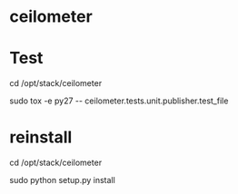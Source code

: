 # ceilometer
# 
# Test
cd /opt/stack/ceilometer

sudo tox -e py27 -- ceilometer.tests.unit.publisher.test_file

# reinstall
cd /opt/stack/ceilometer

sudo python setup.py install 


